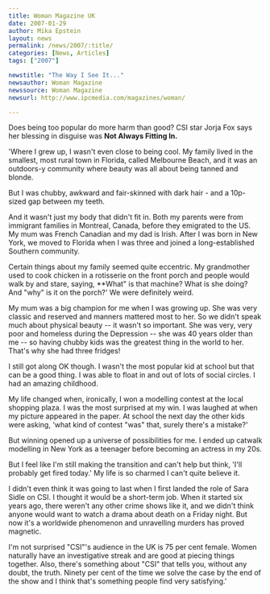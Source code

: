 ```yaml
---
title: Woman Magazine UK
date: 2007-01-29
author: Mika Epstein
layout: news
permalink: /news/2007/:title/
categories: [News, Articles]
tags: ["2007"]

newstitle: "The Way I See It..."
newsauthor: Woman Magazine
newssource: Woman Magazine
newsurl: http://www.ipcmedia.com/magazines/woman/

---
```


Does being too popular do more harm than good? CSI star Jorja Fox says her blessing in disguise was **Not Always Fitting In.**

'Where I grew up, I wasn't even close to being cool. My family lived in the smallest, most rural town in Florida, called Melbourne Beach, and it was an outdoors-y community where beauty was all about being tanned and blonde. 

But I was chubby, awkward and fair-skinned with dark hair - and a 10p-sized gap between my teeth.

And it wasn't just my body that didn't fit in. Both my parents were from immigrant families in Montreal, Canada, before they emigrated to the US. My mum was French Canadian and my dad is Irish. After I was born in New York, we moved to Florida when I was three and joined a long-established Southern community.

Certain things about my family seemed quite eccentric. My grandmother used to cook chicken in a rotisserie on the front porch and people would walk by and stare, saying, **What" is that machine? What is she doing? And "why" is it on the porch?' We were definitely weird.

My mum was a big champion for me when I was growing up. She was very classic and reserved and manners mattered most to her. So we didn't speak much about physical beauty -- it wasn't so important. She was very, very poor and homeless during the Depression -- she was 40 years older than me -- so having chubby kids was the greatest thing in the world to her. That's why she had three fridges!

I still got along OK though. I wasn't the most popular kid at school but that can be a good thing. I was able to float in and out of lots of social circles. I had an amazing childhood.

My life changed when, ironically, I won a modelling contest at the local shopping plaza. I was the most surprised at my win. I was laughed at when my picture appeared in the paper. At school the next day the other kids were asking, 'what kind of contest "was" that, surely there's a mistake?'

But winning opened up a universe of possibilities for me. I ended up catwalk modelling in New York as a teenager before becoming an actress in my 20s. 

But I feel like I'm still making the transition and can't help but think, 'I'll probably get fired today.' My life is so charmed I can't quite believe it.

I didn't even think it was going to last when I first landed the role of Sara Sidle on CSI. I thought it would be a short-term job. When it started six years ago, there weren't any other crime shows like it, and we didn't think anyone would want to watch a drama about death on a Friday night. But now it's a worldwide phenomenon and unravelling murders has proved magnetic.

I'm not surprised "CSI"'s audience in the UK is 75 per cent female. Women naturally have an investigative streak and are good at piecing things together. Also, there's something about "CSI" that tells you, without any doubt, the truth. Ninety per cent of the time we solve the case by the end of the show and I think that's something people find very satisfying.'